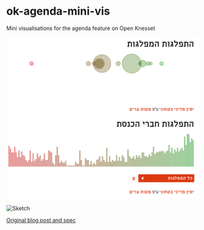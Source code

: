 ok-agenda-mini-vis
==================

Mini visualisations for the agenda feature on Open Knesset

![Screenshot](https://github.com/yaninelbi/ok-agenda-mini-vis/blob/master/screen.png?raw=true "Screenshot")

![Sketch](http://www.hasadna.org.il/wp-content/uploads/2012/10/oknesset-agenda-widget-sketch-2.png "Optional title")

[Original blog post and spec](http://www.hasadna.org.il/%D7%9B%D7%A0%D7%A1%D7%AA-%D7%A4%D7%AA%D7%95%D7%97%D7%94/%D7%A4%D7%99%D7%AA%D7%95%D7%97-%D7%95%D7%99%D7%93%D7%92%D7%98-%D7%94%D7%90%D7%92%D7%A0%D7%93%D7%95%D7%AA-%D7%91%D7%AA%D7%A9%D7%9C%D7%95%D7%9D-%D7%9E%D7%9C%D7%90-%D7%94%D7%A6%D7%A2%D7%95%D7%AA/) 